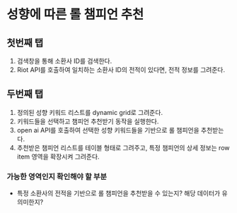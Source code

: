 # 성향에 따른 롤 챔피언 추천

## 첫번째 탭

1. 검색창을 통해 소환사 ID를 검색한다.
2. Riot API를 호출하여 일치하는 소환사 ID의 전적이 있다면, 전적 정보를 그려준다.

## 두번째 탭

1. 정의된 성향 키워드 리스트를 dynamic grid로 그려준다.
2. 키워드들을 선택하고 챔피언 추천받기 동작을 실행한다.
3. open ai API를 호출하여 선택한 성향 키워드들을 기반으로 롤 챔피언을 추천받는다.
4. 추천받은 챔피언 리스트를 테이블 형태로 그려주고, 특정 챔피언의 상세 정보는 row item 영역을 확장시켜 그려준다.

### 가능한 영역인지 확인해야 할 부분

- 특정 소환사의 전적을 기반으로 롤 챔피언을 추천받을 수 있는지? 해당 데이터가 유의미한지?
